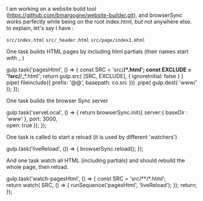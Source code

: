 I am working on a website build tool (https://github.com/bmargogne/website-builder.git), and browserSync works perfectly while being on the root index.html, but not anywhere else.
to explain, let's say I have :

`src/index.html`
`src/_header.html`
`src/page/index2.Html`

One task builds HTML pages by including html partials (their names start with _ ) 

gulp.task('pagesHtml', () => {
	const SRC = 'src/**/*.html';
	const EXCLUDE = '!src/**/_*.html';
	return gulp.src( [SRC, EXCLUDE], { ignoreInitial: false } )
		pipe(	fileinclude({ prefix: '@@', basepath: co.src }))
		.pipe(	gulp.dest( 'www/' ));
});

One task builds the browser Sync server

gulp.task('serveLocal', () => {
	return browserSync.init({
		server:{ baseDir : 'www' },
		port: 3000,			
		open: true
	});	
});

One task is called to start a reload (it is used by different 'watchers')

gulp.task('liveReload', ()) => {
	browserSync.reload();
});

And one task watch all HTML (including partials) and should rebuild the whole page, then reload. 

gulp.task('watch-pagesHtml', () => {
	const SRC = 'src/**/*.html';		
	return watch( SRC, () => {
		runSequence('pagesHtml', 'liveReload');
	});
	return;
});
